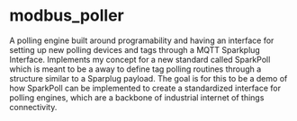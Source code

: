 # modbus_poller
 A polling engine built around programability and having an interface for setting up new polling devices and tags through a MQTT Sparkplug Interface.
 Implements my concept for a new standard called SparkPoll which is meant to be a away to define tag polling routines through a structure similar to a Sparplug payload.
 The goal is for this to be a demo of how SparkPoll can be implemented to create a standardized interface for polling engines, which are a backbone of industrial internet of things connectivity.
